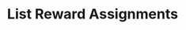 ---
title: List Reward Assignments
excerpt: 
category: 636284b7e6b02c00a136e873
slug: list-reward-assignments-endpoints
parentDoc: 63990be54b4742001155bfad
---